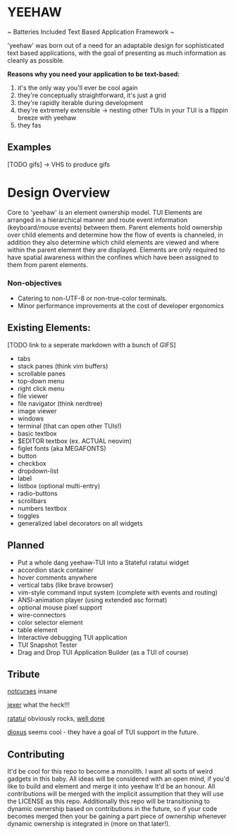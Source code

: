 # YEEHAW

~ Batteries Included Text Based Application Framework ~

'yeehaw' was born out of a need for an adaptable design for sophisticated text
based applications, with the goal of presenting as much information as cleanly
as possible. 

**Reasons why you need your application to be text-based:**
1) it's the only way you'll ever be cool again
2) they're conceptually straightforward, it's just a grid 
3) they're rapidly iterable during development
4) they're extremely extensible -> nesting other TUIs in your TUI is a
   flippin breeze with yeehaw
5) they fas

## Examples

[TODO gifs] -> VHS to produce gifs

# Design Overview

Core to 'yeehaw' is an element ownership model. TUI Elements are arranged in a
hierarchical manner and route event information (keyboard/mouse events) between
them. Parent elements hold ownership over child elements and determine how the
flow of events is channeled, in addition they also determine which child
elements are viewed and where within the parent element they are displayed.
Elements are only required to have spatial awareness within the confines which
have been assigned to them from parent elements.  

### Non-objectives
 - Catering to non-UTF-8 or non-true-color terminals.
 - Minor performance improvements at the cost of developer ergonomics

## Existing Elements:
[TODO link to a seperate markdown with a bunch of GIFS]
 - tabs 
 - stack panes (think vim buffers) 
 - scrollable panes
 - top-down menu
 - right click menu
 - file viewer
 - file navigator (think nerdtree)
 - image viewer 
 - windows
 - terminal (that can open other TUIs!)
 - basic textbox
 - $EDITOR textbox (ex. ACTUAL neovim)  
 - figlet fonts (aka MEGAFONTS)
 - button
 - checkbox
 - dropdown-list
 - label
 - listbox (optional multi-entry)
 - radio-buttons
 - scrollbars
 - numbers textbox
 - toggles
 - generalized label decorators on all widgets

## Planned
 - Put a whole dang yeehaw-TUI into a Stateful ratatui widget
 - accordion stack container
 - hover comments anywhere
 - vertical tabs (like brave browser) 
 - vim-style command input system (complete with events and routing)
 - ANSI-animation player (using extended asc format)
 - optional mouse pixel support
 - wire-connectors
 - color selector element
 - table element
 - Interactive debugging TUI application
 - TUI Snapshot Tester
 - Drag and Drop TUI Application Builder (as a TUI of course)

## Tribute

[notcurses](https://github.com/dankamongmen/notcurses) insane

[jexer](https://gitlab.com/AutumnMeowMeow/jexer) what the heck!!!

[ratatui](https://ratatui.rs/) obviously rocks, [well done](https://www.youtube.com/watch?v=9wm1D6Rk8TE)

[dioxus](https://github.com/dioxuslabs/dioxus) seems cool - they have a goal of
TUI support in the future.

## Contributing 

It'd be cool for this repo to become a monolith. I want all sorts of weird
gadgets in this baby. All ideas will be considered with an open mind, if you'd
like to build and element and merge it into yeehaw It'd be an honour. All
contributions will be merged with the implicit assumption that they will use the
LICENSE as this repo. Additionally this repo will be transitioning to dynamic
ownership based on contributions in the future, so if your code becomes merged
then your be gaining a part piece of ownership whenever dynamic ownership is
integrated in (more on that later!).
